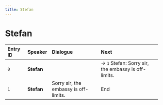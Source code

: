 ```yaml
---
title: Stefan
---
```


# Stefan


| Entry ID | Speaker | Dialogue | Next |
| :------- | :------ | :------- | :------------ |
| `0` | **Stefan** |  | → `1` Stefan: Sorry sir, the embassy is off\-limits\. |
| `1` | **Stefan** | Sorry sir, the embassy is off\-limits\. | End |
